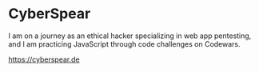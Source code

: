 # CyberSpear

I am on a journey as an ethical hacker specializing in web app pentesting, and I am practicing JavaScript through code challenges on Codewars.

https://cyberspear.de
